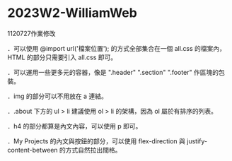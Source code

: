 # 2023W2-WilliamWeb
1120727作業修改

．可以使用 @import url('檔案位置'); 的方式全部集合在一個 all.css 的檔案內，HTML 的部分只需要引入 all.css 即可。

．可以運用一些更多元的容器，像是 ".header" ".section" ".footer" 作區塊的包裝。

．img 的部分可以不用放在 a 連結。

．.about 下方的 ul > li 建議使用 ol > li 的架構，因為 ol 屬於有排序的列表。

．h4 的部分都算是內文內容，可以使用 p 即可。

．My Projects 的內文與按鈕的部分，可以使用 flex-direction 與 justify-content-between 的方式自然拉出間格。
